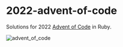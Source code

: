 # 2022-advent-of-code
Solutions for 2022 [Advent of Code](https://adventofcode.com/) in Ruby.

![advent_of_code](https://user-images.githubusercontent.com/19670789/205182874-a172d0c0-2487-4075-a147-3638d57755a7.png)
